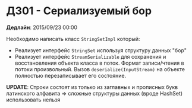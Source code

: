 # ДЗ01 - Сериализуемый бор

**Дедлайн**: 2015/09/23 00:00

Необходимо написать класс `StringSetImpl` который:

- Реализует интерфейс `StringSet` используя структуру данных "бор"
- Реализует интерфейс `StreamSerializable` для сохранения и восстановления объекта класса в поток. Формат записи/чтения в потоки произвольный. Вызов `deserialize(InputStream)` на объекте полностью перезаписывает его состояние.

**UPDATE**: Строки состоят из только из заглавных и прописных букв латинского алфавита => сложные структуры данных (вроде HashSet) использовать нельзя
